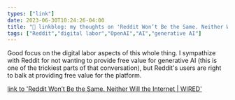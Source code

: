 ```yaml
---
types: ["link"]
date: 2023-06-30T10:24:26-04:00
title: "🔗 linkblog: my thoughts on 'Reddit Won’t Be the Same. Neither Will the Internet | WIRED'"
tags: ["Reddit","digital labor","OpenAI","AI","generative AI"]
---
```

Good focus on the digital labor aspects of this whole thing. I sympathize with Reddit for not wanting to provide free value for generative AI (this is one of the trickiest parts of that conversation), but Reddit's users are right to balk at providing free value for the platform.  
 

[link to 'Reddit Won’t Be the Same. Neither Will the Internet | WIRED'](https://www.wired.com/story/reddit-api-changes-ai-labor/)
